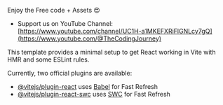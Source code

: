 Enjoy the Free code + Assets 😍
- Support us on YouTube Channel: [https://www.youtube.com/channel/UC1H-a1MKEFXRiFlGNLcy7gQ](https://www.youtube.com/@TheCodingJourney)
  
This template provides a minimal setup to get React working in Vite with HMR and some ESLint rules.

Currently, two official plugins are available:

- [@vitejs/plugin-react](https://github.com/vitejs/vite-plugin-react/blob/main/packages/plugin-react/README.md) uses [Babel](https://babeljs.io/) for Fast Refresh
- [@vitejs/plugin-react-swc](https://github.com/vitejs/vite-plugin-react-swc) uses [SWC](https://swc.rs/) for Fast Refresh
